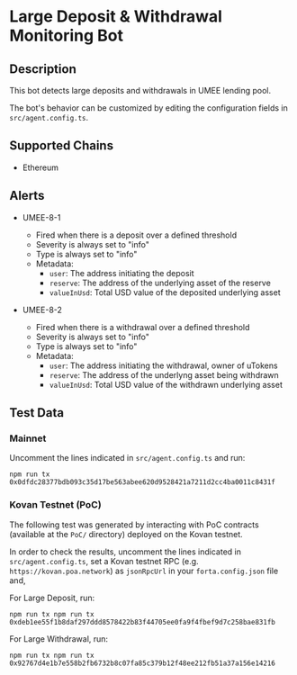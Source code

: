 # Large Deposit & Withdrawal Monitoring Bot

## Description

This bot detects large deposits and withdrawals in UMEE lending pool.

The bot's behavior can be customized by editing the configuration fields in `src/agent.config.ts`.

## Supported Chains

- Ethereum

## Alerts

- UMEE-8-1

  - Fired when there is a deposit over a defined threshold
  - Severity is always set to "info"
  - Type is always set to "info"
  - Metadata:
    - `user`: The address initiating the deposit
    - `reserve`: The address of the underlying asset of the reserve
    - `valueInUsd`: Total USD value of the deposited underlying asset

- UMEE-8-2
  - Fired when there is a withdrawal over a defined threshold
  - Severity is always set to "info"
  - Type is always set to "info"
  - Metadata:
    - `user`: The address initiating the withdrawal, owner of uTokens
    - `reserve`: The address of the underlyng asset being withdrawn
    - `valueInUsd`: Total USD value of the withdrawn underlying asset

## Test Data

### Mainnet

Uncomment the lines indicated in `src/agent.config.ts` and run:

```
npm run tx 0x0dfdc28377bdb093c35d17be563abee620d9528421a7211d2cc4ba0011c8431f
```

### Kovan Testnet (PoC)

The following test was generated by interacting with PoC contracts (available at the `PoC/` directory) deployed on the Kovan testnet.

In order to check the results, uncomment the lines indicated in `src/agent.config.ts`, set a Kovan testnet RPC (e.g. `https://kovan.poa.network`) as `jsonRpcUrl` in your `forta.config.json` file and,

For Large Deposit, run:

```
npm run tx npm run tx 0xdeb1ee55f1b8daf297ddd8578422b83f44705ee0fa9f4fbef9d7c258bae831fb
```

For Large Withdrawal, run:

```
npm run tx npm run tx 0x92767d4e1b7e558b2fb6732b8c07fa85c379b12f48ee212fb51a37a156e14216
```

